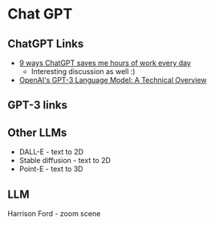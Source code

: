 # Chat GPT

## ChatGPT Links

- [9 ways ChatGPT saves me hours of work every day](https://www.linkedin.com/posts/svpino_9-ways-chatgpt-saves-me-hours-of-work-every-activity-7017126154633400320-idBU/?utm_source=share&utm_medium=member_ios)
  - Interesting discussion as well :)
- [OpenAI's GPT-3 Language Model: A Technical Overview](https://lambdalabs.com/blog/demystifying-gpt-3#:~:text=The%20cost%20of%20AI%20is%20increasing%20exponentially.%20Training%20GPT-3%20would%20cost%20over%20%244.6M%20using%20a%20Tesla%20V100%20cloud%20instance)

## GPT-3 links

 [](https://platform.openai.com/tokenizer)

## Other LLMs

- DALL-E - text to 2D
- Stable diffusion - text to 2D
- Point-E - text to 3D

## LLM

Harrison Ford - zoom scene
